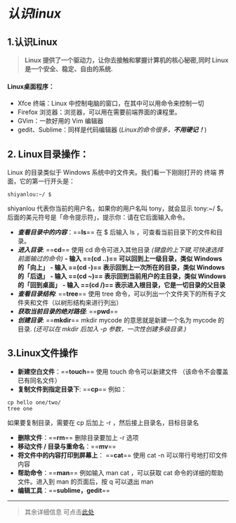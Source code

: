 # *认识linux*
## 1.认识Linux
> **Linux 提供了一个驱动力，让你去接触和掌握计算机的核心秘密,同时 Linux 是一个安全、稳定、自由的系统.**
#### Linux桌面程序：
   - Xfce 终端：Linux 中控制电脑的窗口，在其中可以用命令来控制一切
   - Firefox 浏览器：浏览器，可以用在需要前端界面的课程里。
   - GVim：一款好用的 Vim 编辑器
   - gedit、Sublime：同样是代码编辑器
(*Linux的命令很多，**不用硬记！***)
## 2. Linux目录操作：
Linux 的目录类似于 Windows 系统中的文件夹。我们看一下刚刚打开的 终端 界面，它的第一行开头是：
~~~
shiyanlou:~/ $
~~~
shiyanlou 代表你当前的用户名，如果你的用户名叫 tony，就会显示 tony:~/ $。后面的美元符号是「命令提示符」，提示你：请在它后面输入命令。

-  ***查看目录中的内容***：==**ls**==
在 $ 后输入 ls ，可查看当前目录下的文件和目录。
- ***进入目录***: ==**cd**==
使用 cd 命令可进入其他目录
*(键盘的上下键,可快速选择前面输过的命令)*
   **- 输入 ==(cd ..)== 可以回到上一级目录，类似 Windows 的「向上」**
   **- 输入 ==(cd -)== 表示回到上一次所在的目录，类似 Windows 的「后退」**
   **- 输入 ==(cd ~)== 表示回到当前用户的主目录，类似   Windows 的「回到桌面」**
   **- 输入 ==(cd /)== 表示进入根目录，它是一切目录的父目录**
- ***查看目录结构***: ==**tree**==
使用 tree 命令，可以列出一个文件夹下的所有子文件夹和文件（以树形结构来进行列出）
- ***获取当前目录的绝对路径***: ==**pwd**==
- ***创建目录***: ==**mkdir**==
mkdir mycode 的意思就是新建一个名为 mycode 的目录.
*(还可以在 mkdir 后加入 -p 参数，一次性创建多级目录.)*
## 3.Linux文件操作
-  **新建空白文件**：==**touch**==
使用 touch 命令可以新建文件
（该命令不会覆盖已有同名文件）
- **复制文件到指定目录下**: ==**cp**==
例如：
~~~
cp hello one/two/
tree one
~~~
  如果要复制目录，需要在 cp 后加上 -r ，然后接上目录名，目标目录名
- **删除文件**：==**rm**==
删除目录要加上 -r 选项
- **移动文件 / 目录与重命名**：==**mv**==
- **将文件中的内容打印到屏幕上**： ==**cat**==
使用 cat -n 可以带行号地打印文件内容
- **帮助命令**：==**man**==
例如输入 man cat ，可以获取 cat 命令的详细的帮助文件。进入到 man 的页面后，按 q 可以退出 man
- **编辑工具**：==**sublime，gedit**==
---
> 其余详细信息 可点击[此处](https://blog.csdn.net/m0_46422300/article/details/104645072)

